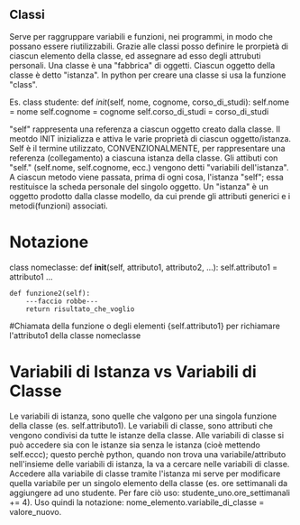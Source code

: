 ## Classi

Serve per raggruppare variabili e funzioni, nei programmi, in modo che possano essere riutilizzabili.
Grazie alle classi posso definire le prorpietà di ciascun elemento della classe, ed assegnare ad esso degli attrubuti personali. Una classe è una "fabbrica" di oggetti. Ciascun oggetto della classe è detto "istanza". 
In python per creare una classe si usa la funzione "class".

Es. class studente:
	def _init_(self, nome, cognome, corso_di_studi):
		self.nome = nome
        	self.cognome = cognome
        	self.corso_di_studi = corso_di_studi

"self" rappresenta una referenza a ciascun oggetto creato dalla classe. Il meotdo INIT inizializza e attiva le varie proprietà di ciascun oggetto/istanza. Self è il termine utilizzato, CONVENZIONALMENTE, per rappresentare una referenza (collegamento) a ciascuna istanza della classe.
Gli attibuti con "self." (self.nome, self.cognome, ecc.) vengono detti "variabili dell'istanza".
A ciascun metodo viene passata, prima di ogni cosa, l'istanza "self"; essa restituisce la scheda personale del singolo oggetto.
Un "istanza" è un oggetto prodotto dalla classe modello, da cui prende gli attributi generici e i metodi(funzioni) associati.

# Notazione

class nomeclasse:
	def __init__(self, attributo1, attributo2, ...):
		self.attributo1 = attributo1
		...
		
	def funzione2(self):
		---faccio robbe---
		return risultato_che_voglio

#Chiamata della funzione o degli elementi
{self.attributo1} per richiamare l'attributo1 della classe nomeclasse 

# Variabili di Istanza vs Variabili di Classe
Le variabili di istanza, sono quelle che valgono per una singola funzione della classe (es. self.attributo1). Le variabili di classe, sono attributi che vengono condivisi da tutte le istanze della classe. Alle variabili di classe si può accedere sia con le istanze sia senza le istanza (cioè mettendo self.eccc); questo perchè python, quando non trova una variabile/attributo nell'insieme delle variabili di istanza, la va a cercare nelle variabili di classe. Accedere alla variabile di classe tramite l'istanza mi serve per modificare quella variabile per un singolo elemento della classe (es. ore settimanali da aggiungere ad uno studente. Per fare ciò uso: studente_uno.ore_settimanali += 4). Uso quindi la notazione: nome_elemento.variabile_di_classe = valore_nuovo. 
